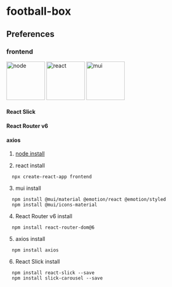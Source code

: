 # football-box
## Preferences
### frontend
<img src="https://nodejs.org/static/images/logo.svg" width="100px" height="100px" title="node" alt="node"></img>
<img src="https://user-images.githubusercontent.com/86584887/179446685-d2dcefd1-9c95-49e1-b0ec-283344a9e267.svg" width="100px" height="100px" title="react" alt="react"></img>
<img src="https://user-images.githubusercontent.com/86584887/179446954-857dfbac-11a9-41cd-afb4-a9e5fcb7bc2b.png" width="100px" height="100px" title="mui" alt="mui"></img>
#### React Slick
#### React Router v6
#### axios

1. [node install](https://nodejs.org/ko/)

2. react install
```
  npx create-react-app frontend
```
3. mui install
```
  npm install @mui/material @emotion/react @emotion/styled
  npm install @mui/icons-material
```
4. React Router v6 install
```
  npm install react-router-dom@6
```
5. axios install
```
  npm install axios 
```
6. React Slick install
```
  npm install react-slick --save
  npm install slick-carousel --save
```
